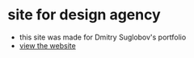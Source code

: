 # site for design agency
- this site was made for Dmitry Suglobov's portfolio
- [view the website](https://didsov.github.io/site-design-elegant/)

